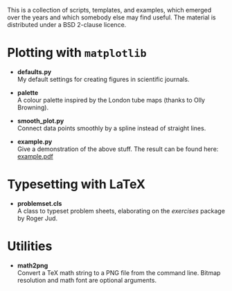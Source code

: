 This is a collection of scripts, templates, and examples, which emerged over the
years and which somebody else may find useful. The material is distributed under
a BSD 2-clause licence.

# Plotting with ``matplotlib``

  - **defaults.py**  
    My default settings for creating figures in scientific journals.

  - **palette**  
    A colour palette inspired by the London tube maps (thanks to Olly Browning).

  - **smooth\_plot.py**  
    Connect data points smoothly by a spline instead of straight lines.

  - **example.py**  
    Give a demonstration of the above stuff. The result can be found here:
    [example.pdf](./plotting/example.pdf)

# Typesetting with LaTeX

  - **problemset.cls**  
    A class to typeset problem sheets, elaborating on the *exercises* package by Roger Jud.

# Utilities

  - **math2png**  
    Convert a TeX math string to a PNG file from the command line. Bitmap
    resolution and math font are optional arguments.

